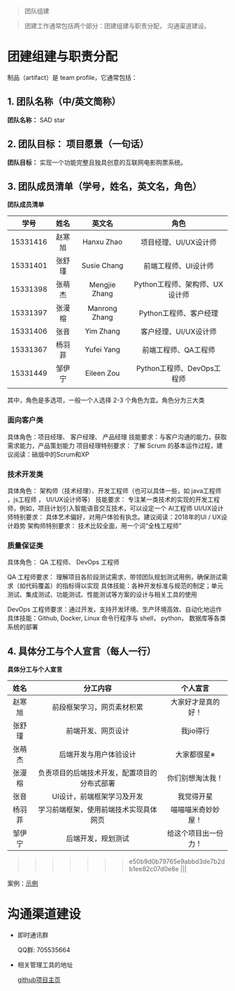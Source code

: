 > 团队组建

> 团建工作通常包括两个部分：团建组建与职责分配， 沟通渠道建设。

# 团建组建与职责分配

制品（artifact）是 team profile，它通常包括：

## 1. 团队名称（中/英文简称）

**团队名称：** SAD star

## 2. 团队目标： 项目愿景（一句话）

**团队目标：** 实现一个功能完整且独具创意的互联网电影购票系统。

## 3. 团队成员清单（学号，姓名，英文名，角色）

**团队成员清单**

| 学号 | 姓名 | 英文名 | 角色 | 
| :--: | :--: | :--: | :--: |
| 15331416 | 赵寒旭 | Hanxu Zhao | 项目经理、UI/UX设计师|  
|15331401|张舒瑾|Susie Chang|前端工程师、UI设计师|
| 15331398| 张萌杰 | Mengjie Zhang|Python工程师、架构师、UX设计师 |
| 15331397 | 张漫榕 | Manrong Zhang| Python工程师、客户经理 |
| 15331406 | 张音 | Yim Zhang | 客户经理、UI/UX设计师 |
| 15331367 | 杨羽菲 | Yufei Yang | 前端工程师、QA工程师|
| 15331449 | 邹伊宁 | Eileen Zou | Python工程师、DevOps工程师 |
||||


其中，角色是多选项，一般一个人选择 2-3 个角色为宜。角色分为三大类 

### 面向客户类 

具体角色：项目经理、 客户经理、 产品经理
技能要求：与客户沟通的能力，获取需求能力，产品策划能力
项目经理特别要求： 了解 Scrum 的基本运作过程，建议阅读：硝烟中的Scrum和XP

### 技术开发类 

具体角色： 架构师（技术经理）、开发工程师（也可以具体一些，如 java工程师 ，js工程师 ， UI/UX设计师等）
技能要求： 专注某一类技术的实现的开发工程师，例如，项目计划引入智能语音交互技术，可以设定一个 AI工程师
UI/UX设计师特别要求： 具体艺术偏好，对用户体验有执念。建议阅读：2018年的UI / UX设计趋势
架构师特别要求： 技术比较全面，用一个词“全栈工程师”

### 质量保证类 

具体角色： QA 工程师、 DevOps 工程师

QA 工程师要求： 理解项目各阶段测试需求，带领团队规划测试用例，确保测试需求（如代码覆盖）的指标得以实现 
具体技能：各种开发标准与规范的制定；单元测试、集成测试、功能测试、性能测试等方案的设计与相关工具的使用

DevOps 工程师要求：通过开发，支持开发环境、生产环境高效、自动化地运作 
具体技能：Github, Docker, Linux 命令行程序与 shell， python， 数据库等各类系统的部署

## 4. 具体分工与个人宣言（每人一行）

**具体分工与个人宣言**

| 姓名 | 分工内容 | 个人宣言 |
| :--: | :--: | :--: |
|赵寒旭| 前段框架学习，网页素材积累|大家好才是真的好！|
|张舒瑾|前端开发、网页设计|我jio得行|
|张萌杰|后端开发与用户体验设计| 大家都很星※ |
|张漫榕| 负责项目的后端技术开发，配置项目的分布式部署| 你们别想淘汰我！|
|张音| UI设计，前端框架学习及开发 | 我觉得开星 |
|杨羽菲| 学习前端框架，使用前端技术实现具体网页|喵喵喵米奇妙妙屋！|
|邹伊宁|后端开发，规划测试| 给这个项目出一份力！|
>>>>>>> e50b9d0b79765e9abbd3de7b2db1ee82c07d0e8e
|||

案例：[示例](https://github.com/HYPJUDY/movie-ticket-and-service-website/blob/master/documents/2_team_profile.md)

# 沟通渠道建设

- 即时通讯群

    QQ群: 705535664


- 相关管理工具的地址
    
    [github项目主页](https://softwaresad.github.io/Dashboard/)





